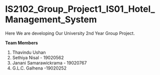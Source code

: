# IS2102_Group_Project1_IS01_Hotel_Management_System

Here We are developing Our University 2nd Year Group Project.


**Team Members**

1. Thavindu Ushan
2. Sethiya Nisal - 19020562
3. Janani Samarawickrama - 19020767
4. G.L.C. Galhena -19020252
